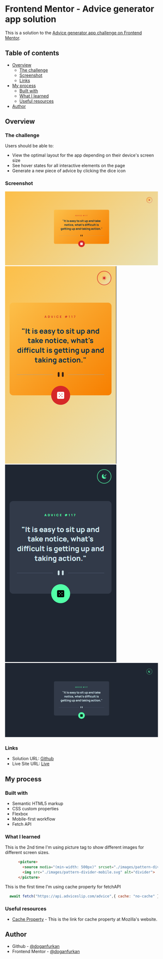 # Frontend Mentor - Advice generator app solution

This is a solution to the [Advice generator app challenge on Frontend Mentor](https://www.frontendmentor.io/challenges/advice-generator-app-QdUG-13db).

## Table of contents

- [Overview](#overview)
  - [The challenge](#the-challenge)
  - [Screenshot](#screenshot)
  - [Links](#links)
- [My process](#my-process)
  - [Built with](#built-with)
  - [What I learned](#what-i-learned)
  - [Useful resources](#useful-resources)
- [Author](#author)

## Overview

### The challenge

Users should be able to:

- View the optimal layout for the app depending on their device's screen size
- See hover states for all interactive elements on the page
- Generate a new piece of advice by clicking the dice icon

### Screenshot

![Desktop](./images/ss-light.png)
![Mobile](./images/ss-light-mobile.png)
![Mobile](./images/ss-dark-mobile.png)
![Desktop](./images/ss-dark.png)


### Links

- Solution URL: [Github](https://github.com/doganfurkan/advice-generator-app-main)
- Live Site URL: [Live](https://doganfurkan.github.io/advice-generator-app-main)

## My process

### Built with

- Semantic HTML5 markup
- CSS custom properties
- Flexbox
- Mobile-first workflow
- Fetch API

### What I learned

This is the 2nd time I'm using picture tag to show different images for different screen sizes.

```html
      <picture>
        <source media="(min-width: 500px)" srcset="./images/pattern-divider-desktop.svg">
        <img src="./images/pattern-divider-mobile.svg" alt="divider">
      </picture>
```

This is the first time I'm using cache property for fetchAPI

```js
  await fetch("https://api.adviceslip.com/advice",{ cache: "no-cache" })
```


### Useful resources

- [Cache Property](https://developer.mozilla.org/en-US/docs/Web/API/Request/cache) - This is the link for cache property at Mozilla's website.

## Author

- Github - [@doganfurkan](https://www.github.com/doganfurkan)
- Frontend Mentor - [@doganfurkan](https://www.frontendmentor.io/profile/doganfurkan)